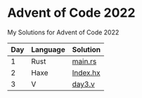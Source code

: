 # Advent of Code 2022

My Solutions for Advent of Code 2022

|Day|Language|Solution|
|---|--------|-----------------------------|
|1  |Rust    |[main.rs](./day1/src/main.rs)|
|2  |Haxe    |[Index.hx](./day2/Index.hx)  |
|3  |V       |[day3.v](./day3/day3.v)      |
